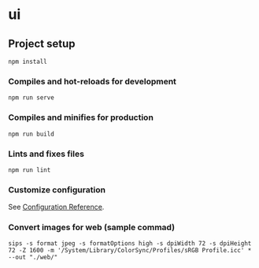 # ui

## Project setup
```
npm install
```

### Compiles and hot-reloads for development
```
npm run serve
```

### Compiles and minifies for production
```
npm run build
```

### Lints and fixes files
```
npm run lint
```

### Customize configuration
See [Configuration Reference](https://cli.vuejs.org/config/).

### Convert images for web (sample commad)
```
sips -s format jpeg -s formatOptions high -s dpiWidth 72 -s dpiHeight 72 -Z 1600 -m '/System/Library/ColorSync/Profiles/sRGB Profile.icc' * --out "./web/"
```
